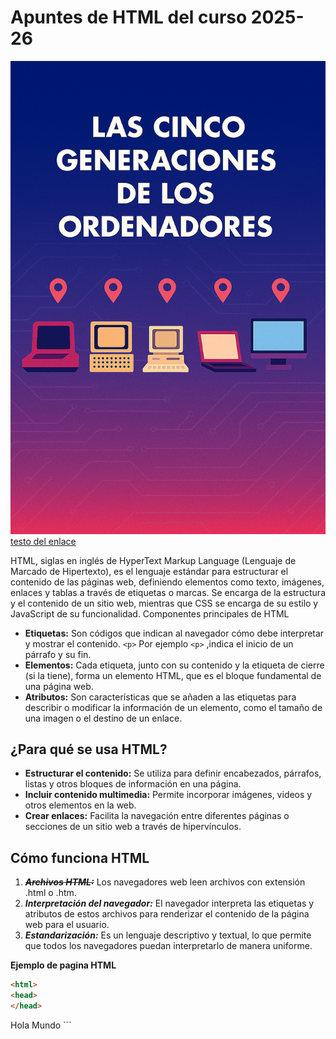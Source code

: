 # Apuntes de HTML del curso 2025-26

![imagen de fondo](images/imagenparaportada.png)
[testo del enlace](https://es.wikipedia.org/wiki/HTML)

HTML, siglas en inglés de HyperText Markup Language (Lenguaje de Marcado de Hipertexto), es el lenguaje estándar para estructurar el contenido de las páginas web, definiendo elementos como texto, imágenes, enlaces y tablas a través de etiquetas o marcas. Se encarga de la estructura y el contenido de un sitio web, mientras que CSS se encarga de su estilo y JavaScript de su funcionalidad. Componentes principales de HTML
- **Etiquetas:** Son códigos que indican al navegador cómo debe interpretar y mostrar el contenido. ``<p>`` Por ejemplo ``<p>`` ,indica el inicio de un párrafo y su fin. 
- **Elementos:** Cada etiqueta, junto con su contenido y la etiqueta de cierre (si la tiene), forma un elemento HTML, que es el bloque fundamental de una página web. 
- **Atributos:** Son características que se añaden a las etiquetas para describir o modificar la información de un elemento, como el tamaño de una imagen o el destino de un enlace.

## ¿Para qué se usa HTML?

- **Estructurar el contenido:** Se utiliza para definir encabezados, párrafos, listas y otros bloques de información en una página. 
- **Incluir contenido multimedia:** Permite incorporar imágenes, videos y otros elementos en la web. 
- **Crear enlaces:** Facilita la navegación entre diferentes páginas o secciones de un sitio web a través de hipervínculos. 

## Cómo funciona HTML
1. ~~***Archivos HTML:***~~ Los navegadores web leen archivos con extensión .html o .htm. 
2. ***Interpretación del navegador:*** El navegador interpreta las etiquetas y atributos de estos archivos para renderizar el contenido de la página web para el usuario. 
3. ***Estandarización:*** Es un lenguaje descriptivo y textual, lo que permite que todos los navegadores puedan interpretarlo de manera uniforme. 

**Ejemplo de pagina HTML**

```html
<html>
<head>
</head>
```

<body>
  Hola Mundo
</body>
</html>
```
